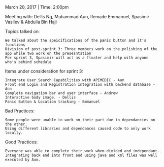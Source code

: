 March 20, 2017 | Time: 2:00pm

Meeting with: Dellis Ng, Muhammad Aun, Ifemade Emmanuel, Spasimir Vasilev & Abdulla Bin Haji

Topics talked on: 

    We talked about the speicifications of the panic button and it's functions
    Division of post-sprint 3: Three members work on the polishing of the app while two work on the presesntation
    For sprint 3, Spasimir will act as a floater and help with anyone who's behind schedule

Items under consideration for sprint 3:

    Integrate User Search Capabilities with APIMEDIC - Aun
    Front end Login and Registration Integration with backend database - Aun
    Complete navigation bar and user interface - Andrew
    Interactive body image. - Dellis
    Panic Button & Location tracking - Emmanuel

Bad Practices:

    Some people were unable to work on their part due to dependancies on the other.
    Using different libraries and dependances caused code to only work locally.
    
Good Practices:

    Everyone was able to complete their work when divided and independant.
    Integrating back end into front end using java and xml files was well executed by Aun.
    
